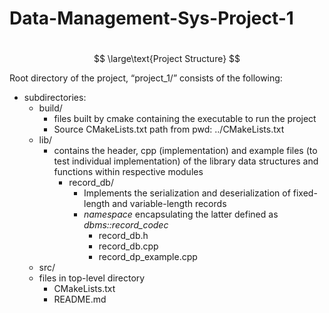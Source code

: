 # Data-Management-Sys-Project-1
#

$$
\large\text{Project Structure}
$$


Root directory of the project, “project_1/” consists of the following:

- subdirectories:
    - build/
        - files built by cmake containing the executable to run the project
        - Source CMakeLists.txt path from pwd: ../CMakeLists.txt
    - lib/
        - contains the header, cpp (implementation) and example files (to test individual implementation) of the library data structures and functions within respective modules
            - record_db/
                - Implements the serialization and deserialization of fixed-length and variable-length records
                - *namespace* encapsulating the latter defined as *dbms::record_codec*
                    - record_db.h
                    - record_db.cpp
                    - record_dp_example.cpp
    - src/
    - files in top-level directory
        - CMakeLists.txt
        - README.md